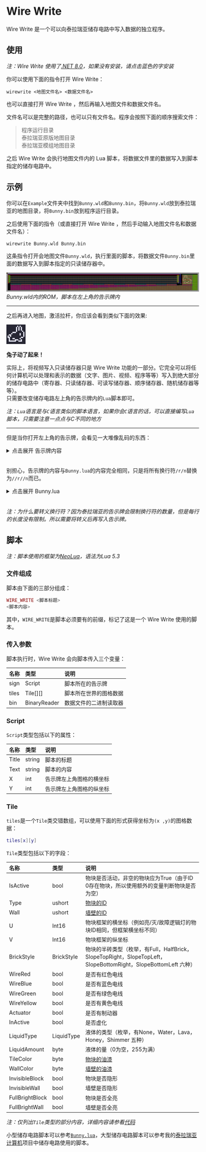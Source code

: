# Wire Write
Wire Write 是一个可以向泰拉瑞亚储存电路中写入数据的独立程序。

## 使用

*注：Wire Write 使用了[.NET 8.0](https://dotnet.microsoft.com/zh-cn/download/dotnet/8.0 ".NET 8.0")，如果没有安装，请点击蓝色的字安装*

你可以使用下面的指令打开 Wire Write：

```shell
wirewrite <地图文件名> <数据文件名>
```

也可以直接打开 Wire Write ，然后再输入地图文件和数据文件名。  

文件名可以是完整的路径，也可以只有文件名。程序会按照下面的顺序搜索文件：

> 程序运行目录  
> 泰拉瑞亚原版地图目录  
> 泰拉瑞亚模组地图目录

之后 Wire Write 会执行地图文件内的 Lua 脚本，将数据文件里的数据写入到脚本指定的储存电路中。

## 示例

你可以在`Example`文件夹中找到`Bunny.wld`和`Bunny.bin`，将`Bunny.wld`放到泰拉瑞亚的地图目录，将`Bunny.bin`放到程序运行目录。  

之后使用下面的指令（或直接打开 Wire Write ，然后手动输入地图文件名和数据文件名）：

```shell
wirewrite Bunny.wld Bunny.bin
```

这条指令打开会地图文件`Bunny.wld`，执行里面的脚本，将数据文件`Bunny.bin`里面的数据写入到脚本指定的只读储存器中。

![Bunny.wld](./Image/Bunny.wld.png "Bunny.wld")  
*Bunny.wld内的ROM，脚本在左上角的告示牌内*
***
之后再进入地图，激活拉杆，你应该会看到类似下面的效果:

<img src="./Image/Bunny_Run.gif" width="10%"> 

**兔子动了起来！**  

实际上，将视频写入只读储存器只是 Wire Write 功能的一部分。它完全可以将任何计算机可以处理和表示的数据（文字、图片、视频、程序等等）写入到绝大部分的储存电路中（寄存器、只读储存器、可读写储存器、顺序储存器、随机储存器等等）。  
只需要改变储存电路左上角的告示牌内的`Lua`脚本即可。 

*注：`Lua`语言是与`C`语言类似的脚本语言，如果你会`C`语言的话，可以直接编写`Lua`脚本，只需要注意一点点与C不同的地方*

***
但是当你打开左上角的告示牌，会看见一大堆像乱码的东西：  

<details>
<summary>点击展开 告示牌内容</summary>

![Script On Sign](./Image/Script_On_Sign.png "Script On Sign")  
</details>

######

别担心，告示牌的内容与`Bunny.lua`的内容完全相同，只是将所有换行符`/r/n`替换为`//r//n`而已。

<details>
<summary>点击展开 Bunny.lua</summary>

```lua
WIRE_WRITE BUNNY

-- 储存电路起始坐标相对于告示牌左上角坐标的偏移
Offset_X = 6
Offset_Y = 7

-- 储存电路最大行数，每行有四种颜色
Max_Line = 4
-- 屏幕像素大小
Max_Pixel_X = 16
Max_Pixel_Y = 14

-- 判断 data 的第 bit 位是否是1
function IsOne(data, bit)
	if(((1 << bit) & data) ~= 0) then
		return true
	else
		return false
	end
end

-- 遍历储存电路的所有行
for line = 0, Max_Line - 1, 1 do
	-- 遍历储存电路每行中所有颜色
	for color = 0, 3, 1 do
		-- 遍历屏幕的所有行
		for p_line = 0, Max_Pixel_Y - 1, 1 do
			-- 从数据文件中读取数据
			data = bin.ReadUInt16()
			-- 遍历屏幕每行中所有列
			for p_row = 0, Max_Pixel_X - 1, 1 do
				-- 计算出当前数据写入位置坐标
				-- 水平坐标为：告示牌水平坐标、水平偏移、每行最大像素倍屏幕行数、屏幕列数 之和 
				x = sign.X + Offset_X + p_line * Max_Pixel_X + p_row
				-- 竖直坐标为：告示牌竖直坐标、竖直偏移、三倍行数（每行有三格高） 之和 
				y = sign.Y + Offset_Y + line * 3
				-- 判断当前电线颜色，将电线设为数据当前位对应的值
				if(color == 0) then
					tiles[x][y].WireRed = IsOne(data, p_row)
				elseif(color == 1)then
					tiles[x][y].WireBlue = IsOne(data, p_row)
				elseif(color == 2)then
					tiles[x][y].WireGreen = IsOne(data, p_row)
				elseif(color == 3)then
					tiles[x][y].WireYellow = IsOne(data, p_row)
				end
			end
		end
	end
end
```
</details>  
  
######

*注：为什么要转义换行符？因为泰拉瑞亚的告示牌会限制换行符的数量，但是每行的长度没有限制。所以需要将转义后再写入告示牌。*

## 脚本

*注：脚本使用的框架为[NeoLua](https://github.com/neolithos/neolua)，语法为Lua 5.3*

### 文件组成
脚本由下面的三部分组成：

```lua
WIRE_WRITE <脚本标题>
<脚本内容>
```

其中，`WIRE_WRITE`是脚本必须要有的前缀，标记了这是一个 Wire Write 使用的脚本。  

### 传入参数
脚本执行时，Wire Write 会向脚本传入三个变量：

| 名称 | 类型 | 说明 |
| :--- | :--- | :--- |
| sign | Script | 脚本所在的告示牌 |
| tiles | Tile[][] | 脚本所在世界的图格数据 |
| bin | BinaryReader | 数据文件的二进制读取器 |

### Script
`Script`类型包括以下的属性：

| 名称 | 类型 | 说明 |
| :--- | :--- | :--- |
| Title | string | 脚本的标题 |
| Text | string | 脚本的内容 |
| X | int | 告示牌左上角图格的横坐标 |
| Y | int | 告示牌左上角图格的纵坐标 |

### Tile
`tiles`是一个`Tile`类交错数组，可以使用下面的形式获得坐标为`(x ,y)`的图格数据：

```lua
tiles[x][y]
```
`Tile`类型包括以下的字段：

| 名称 | 类型 | 说明 |
| :--- | :--- | :--- |
| IsActive | bool | 物块是否活动，非空的物块应为True（由于ID 0存在物块，所以使用额外的变量判断物块是否为空） |
| Type | ushort | [物块的ID](https://terraria.wiki.gg/wiki/Tile_IDs "Tile IDs") |
| Wall | ushort | [墙壁的ID](https://terraria.wiki.gg/wiki/Wall_IDs "Wall IDs") |
| U | Int16 | 物块框架的横坐标（例如亮/灭/故障逻辑灯的物块ID相同，但框架横坐标不同） |
| V | Int16 | 物块框架的纵坐标 |
| BrickStyle | BrickStyle | 物块的半砖类型（枚举，有Full，HalfBrick，SlopeTopRight，SlopeTopLeft，SlopeBottomRight，SlopeBottomLeft 六种） |
| WireRed | bool | 是否有红色电线 |
| WireBlue | bool | 是否有蓝色电线 |
| WireGreen | bool | 是否有绿色电线 |
| WireYellow | bool | 是否有黄色电线 |
| Actuator | bool | 是否有制动器 |
| InActive | bool | 是否虚化 |
| LiquidType | LiquidType | 液体的类型（枚举，有None，Water，Lava，Honey，Shimmer 五种） |
| LiquidAmount | byte | 液体的量（0为空，255为满） |
| TileColor | byte | [物块的油漆](https://terraria.wiki.gg/wiki/Paints "Paints") |
| WallColor | byte | [墙壁的油漆](https://terraria.wiki.gg/wiki/Paints "Paints") |
| InvisibleBlock | bool | 物块是否隐形 |
| InvisibleWall | bool | 墙壁是否隐形 |
| FullBrightBlock | bool | 物块是否全亮 |
| FullBrightWall | bool | 墙壁是否全亮 |

*注：仅列出`Tile`类型的部分内容，详细内容请参看[代码](https://github.com/yfdyzjt/WireWrite/blob/master/Terraria/Tile.cs "Tile.cs")*  

小型储存电路脚本可以参考[`Bunny.lua`](https://github.com/yfdyzjt/WireWrite/blob/master/Example/Bunny.lua "Bunny.lua")，大型储存电路脚本可以参考我的[泰拉瑞亚计算机](https://github.com/yfdyzjt/terrariacomputer "Terraria Computer")项目中储存电路使用的脚本。